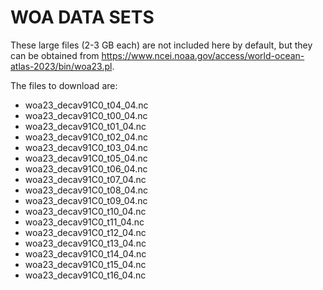 # WOA DATA SETS

These large files (2-3 GB each) are not included here by default, but they can be
obtained from <https://www.ncei.noaa.gov/access/world-ocean-atlas-2023/bin/woa23.pl>.
	
The files to download are:
	
- woa23_decav91C0_t04_04.nc
- woa23_decav91C0_t00_04.nc
- woa23_decav91C0_t01_04.nc
- woa23_decav91C0_t02_04.nc
- woa23_decav91C0_t03_04.nc
- woa23_decav91C0_t05_04.nc
- woa23_decav91C0_t06_04.nc
- woa23_decav91C0_t07_04.nc
- woa23_decav91C0_t08_04.nc
- woa23_decav91C0_t09_04.nc
- woa23_decav91C0_t10_04.nc
- woa23_decav91C0_t11_04.nc
- woa23_decav91C0_t12_04.nc
- woa23_decav91C0_t13_04.nc
- woa23_decav91C0_t14_04.nc
- woa23_decav91C0_t15_04.nc
- woa23_decav91C0_t16_04.nc
